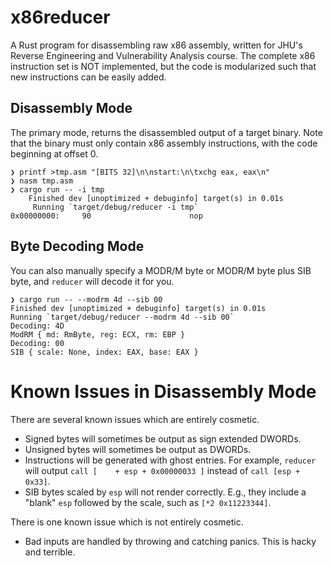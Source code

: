 # x86reducer

A Rust program for disassembling raw x86 assembly, written for JHU's Reverse Engineering
and Vulnerability Analysis course. The complete x86 instruction set is NOT implemented,
but the code is modularized such that new instructions can be easily added.

## Disassembly Mode

The primary mode, returns the disassembled output of a target binary. Note that the
binary must only contain x86 assembly instructions, with the code beginning at offset 0.

```
❯ printf >tmp.asm "[BITS 32]\n\nstart:\n\txchg eax, eax\n"
❯ nasm tmp.asm
❯ cargo run -- -i tmp
    Finished dev [unoptimized + debuginfo] target(s) in 0.01s
     Running `target/debug/reducer -i tmp`
0x00000000:     90                      nop 

```

## Byte Decoding Mode

You can also manually specify a MODR/M byte or MODR/M byte plus SIB byte,
and `reducer` will decode it for you.

```
❯ cargo run -- --modrm 4d --sib 00
Finished dev [unoptimized + debuginfo] target(s) in 0.01s
Running `target/debug/reducer --modrm 4d --sib 00`
Decoding: 4D
ModRM { md: RmByte, reg: ECX, rm: EBP }
Decoding: 00
SIB { scale: None, index: EAX, base: EAX }
```

# Known Issues in Disassembly Mode

There are several known issues which are entirely cosmetic.

* Signed bytes will sometimes be output as sign extended DWORDs.
* Unsigned bytes will sometimes be output as DWORDs.
* Instructions will be generated with ghost entries. For example, `reducer`
will output `call [    + esp + 0x00000033 ]` instead of `call [esp + 0x33]`.
* SIB bytes scaled by `esp` will not render correctly. E.g., they include a
"blank" `esp` followed by the scale, such as `[*2 0x11223344]`.

There is one known issue which is not entirely cosmetic.

* Bad inputs are handled by throwing and catching panics. This is hacky and 
terrible.
